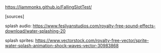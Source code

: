 https://liammonks.github.io/FallingSlotTest/


[sources]

splash audio: https://www.fesliyanstudios.com/royalty-free-sound-effects-download/water-splashing-20

splash sprites: https://www.vectorstock.com/royalty-free-vector/sprite-water-splash-animation-shock-waves-vector-30983868